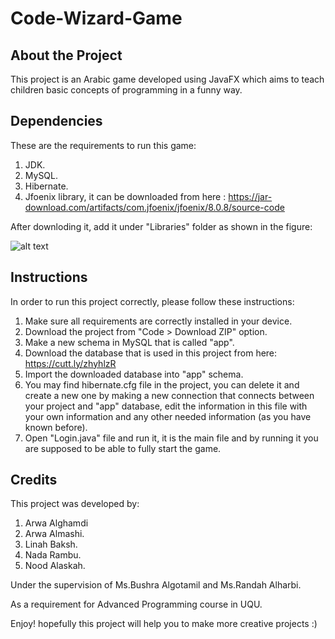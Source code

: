 # Code-Wizard-Game
## About the Project
This project is an Arabic game developed using JavaFX which aims to teach children basic concepts of programming in a funny way.

## Dependencies
These are the requirements to run this game:
1. JDK.
2. MySQL.
3. Hibernate.
4. Jfoenix library, it can be downloaded from here : https://jar-download.com/artifacts/com.jfoenix/jfoenix/8.0.8/source-code
  
  After downloding it, add it under "Libraries" folder as shown in the figure:
  
  ![alt text](https://i.ibb.co/bgFMj1z/Capture10.png)


## Instructions
In order to run this project correctly, please follow these instructions:
1. Make sure all requirements are correctly installed in your device.
2. Download the project from "Code > Download ZIP" option.
3. Make a new schema in MySQL that is called "app".
4. Download the database that is used in this project from here: https://cutt.ly/zhyhlzR
5. Import the downloaded database into "app" schema.
6. You may find hibernate.cfg file in the project, you can delete it and create a new one by making a new connection that connects between your project and "app" database, edit the information in this file with your own information and any other needed information (as you have known before).
7. Open "Login.java" file and run it, it is the main file and by running it you are supposed to be able to fully start the game.

## Credits
This project was developed by:
1. Arwa Alghamdi
2. Arwa Almashi.
3. Linah Baksh.
4. Nada Rambu.
5. Nood Alaskah.

Under the supervision of Ms.Bushra Algotamil and Ms.Randah Alharbi.

As a requirement for Advanced Programming course in UQU.

Enjoy! hopefully this project will help you to make more creative projects :)
